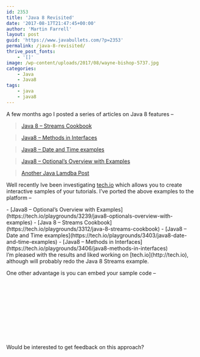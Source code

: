 ```yaml
---
id: 2353
title: 'Java 8 Revisited'
date: '2017-08-17T21:47:45+00:00'
author: 'Martin Farrell'
layout: post
guid: 'https://www.javabullets.com/?p=2353'
permalink: /java-8-revisited/
thrive_post_fonts:
    - '[]'
image: /wp-content/uploads/2017/08/wayne-bishop-5737.jpg
categories:
    - Java
    - Java8
tags:
    - java
    - java8
---
```


A few months ago I posted a series of articles on Java 8 features –

> [Java 8 – Streams Cookbook](https://www.javabullets.com/java-8-streams-cookbook/)

<iframe class="wp-embedded-content" data-secret="pdP33r0Nwc" frameborder="0" height="282" marginheight="0" marginwidth="0" sandbox="allow-scripts" scrolling="no" security="restricted" src="https://www.javabullets.com/java-8-streams-cookbook/embed/#?secret=WWiwEd0825#?secret=pdP33r0Nwc" style="position: absolute; clip: rect(1px, 1px, 1px, 1px);" title="“Java 8 – Streams Cookbook” — javabullets" width="500"></iframe>

> [Java8 – Methods in Interfaces](https://www.javabullets.com/java8-methods-in-interfaces/)

<iframe class="wp-embedded-content" data-secret="IEESNVcwk6" frameborder="0" height="282" marginheight="0" marginwidth="0" sandbox="allow-scripts" scrolling="no" security="restricted" src="https://www.javabullets.com/java8-methods-in-interfaces/embed/#?secret=NRAAv8p07Y#?secret=IEESNVcwk6" style="position: absolute; clip: rect(1px, 1px, 1px, 1px);" title="“Java8 – Methods in Interfaces” — javabullets" width="500"></iframe>

> [Java8 – Date and Time examples](https://www.javabullets.com/java8-date-and-time-examples/)

<iframe class="wp-embedded-content" data-secret="Uq0m5hXuos" frameborder="0" height="282" marginheight="0" marginwidth="0" sandbox="allow-scripts" scrolling="no" security="restricted" src="https://www.javabullets.com/java8-date-and-time-examples/embed/#?secret=Cegeohk3ML#?secret=Uq0m5hXuos" style="position: absolute; clip: rect(1px, 1px, 1px, 1px);" title="“Java8 – Date and Time examples” — javabullets" width="500"></iframe>

> [Java8 – Optional’s Overview with Examples](https://www.javabullets.com/java8-optionals-overview-with-examples/)

<iframe class="wp-embedded-content" data-secret="Afg37Y2HCb" frameborder="0" height="282" marginheight="0" marginwidth="0" sandbox="allow-scripts" scrolling="no" security="restricted" src="https://www.javabullets.com/java8-optionals-overview-with-examples/embed/#?secret=JGsod9Bykz#?secret=Afg37Y2HCb" style="position: absolute; clip: rect(1px, 1px, 1px, 1px);" title="“Java8 – Optional’s Overview with Examples” — javabullets" width="500"></iframe>

> [Another Java Lamdba Post](https://www.javabullets.com/another-java-lamdba-post/)

<iframe class="wp-embedded-content" data-secret="F80vjE4MgR" frameborder="0" height="282" marginheight="0" marginwidth="0" sandbox="allow-scripts" scrolling="no" security="restricted" src="https://www.javabullets.com/another-java-lamdba-post/embed/#?secret=9SkDlD8jL4#?secret=F80vjE4MgR" style="position: absolute; clip: rect(1px, 1px, 1px, 1px);" title="“Another Java Lamdba Post” — javabullets" width="500"></iframe>

Well recently Ive been investigating [tech.io](http://tech.io) which allows you to create interactive samples of your tutorials. I’ve ported the above examples to the platform –

<div class="playground_header-title-container">- [Java8 – Optional’s Overview with Examples](https://tech.io/playgrounds/3239/java8-optionals-overview-with-examples)
- [Java 8 – Streams Cookbook](https://tech.io/playgrounds/3312/java-8-streams-cookbook)
- [Java8 – Date and Time examples](https://tech.io/playgrounds/3403/java8-date-and-time-examples)
- [Java8 – Methods in Interfaces](https://tech.io/playgrounds/3406/java8-methods-in-interfaces)

</div>I’m pleased with the results and liked working on [tech.io](http://tech.io), although will probably redo the Java 8 Streams example.

One other advantage is you can embed your sample code –

<iframe allowtransparency="true" frameborder="0" scrolling="no" src="https://tech.io/playground-widget/a735bb93203fd71373c0917ac6167f5d3043/java8-date-and-time-examples-2/39746" style="visibility: hidden" width="100%"></iframe>  
<script>if(typeof window.techioScriptInjected==="undefined"){window.techioScriptInjected=true;var d=document,s=d.createElement("script");s.src="https://files.codingame.com/codingame/iframe-v-1-4.js";(d.head||d.body).appendChild(s);}</script>

Would be interested to get feedback on this approach?
